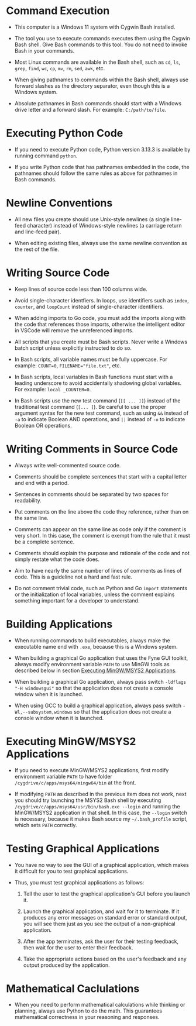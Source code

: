 # Command Execution

- This computer is a Windows 11 system with Cygwin Bash installed.

- The tool you use to execute commands executes them using the Cygwin Bash shell.  Give Bash commands to this tool.  You do not need to invoke Bash in your commands.

- Most Linux commands are available in the Bash shell, such as `cd`, `ls`, `grep`, `find`, `wc`, `cp`, `mv`, `rm`, `sed`, `awk`, etc.

- When giving pathnames to commands within the Bash shell, always use forward slashes as the directory separator, even though this is a Windows system.

- Absolute pathnames in Bash commands should start with a Windows drive letter and a forward slash. For example: `C:/path/to/file`.


# Executing Python Code

- If you need to execute Python code, Python version 3.13.3 is available by running command `python`.

- If you write Python code that has pathnames embedded in the code, the pathnames should follow the same rules as above for pathnames in Bash commands.


# Newline Conventions

- All new files you create should use Unix-style newlines (a single line-feed character) instead of Windows-style newlines (a carriage return and line-feed pair).

- When editing existing files, always use the same newline convention as the rest of the file.


# Writing Source Code

- Keep lines of source code less than 100 columns wide.

- Avoid single-character identfiers.  In loops, use identifiers such as `index`, `counter`, and `loopCount` instead of single-character identifiers.

- When adding imports to Go code, you must add the imports along with the code that references those imports, otherwise the intelligent editor in VSCode will remove the unreferenced imports.

- All scripts that you create must be Bash scripts.  Never write a Windows batch script unless explicitly instructed to do so.

- In Bash scripts, all variable names must be fully uppercase.  For example: `COUNT=0`, `FILENAME="file.txt"`, etc.

- In Bash scripts, local variables in Bash functions must start with a leading underscore to avoid accidentally shadowing global variables.  For example: `local _COUNTER=0`.

- In Bash scripts use the new test command (`[[ ... ]]`) instead of the traditional test command (`[... ]`).  Be careful to use the proper argument syntax for the new test command, such as using `&&` instead of `-a` to indicate Boolean AND operations, and `||` instead of `-o` to indicate Boolean OR operations.


# Writing Comments in Source Code

- Always write well-commented source code.

- Comments should be complete sentences that start with a capital letter and end with a period.

- Sentences in comments should be separated by two spaces for readability.

- Put comments on the line above the code they reference, rather than on the same line.

- Comments can appear on the same line as code only if the comment is very short.  In this case, the comment is exempt from the rule that it must be a complete sentence.

- Comments should explain the purpose and rationale of the code and not simply restate what the code does.

- Aim to have nearly the same number of lines of comments as lines of code.  This is a guideline not a hard and fast rule.

- Do not comment trivial code, such as Python and Go `import` statements or the initialization of local variables, unless the comment explains something important for a developer to understand.


# Building Applications

- When running commands to build executables, always make the executable name end with `.exe`, because this is a Windows system.

- When building a graphical Go application that uses the Fyne GUI toolkit, always modify environment variable `PATH` to use MinGW tools as described below in section [Executing MinGW/MSYS2 Applications](#executing-mingwmsys2-applications).

- When building a graphical Go application, always pass switch `-ldflags "-H windowsgui"` so that the application does not create a console window when it is launched.

- When using GCC to build a graphical application, always pass switch `-Wl,--subsystem,windows` so that the application does not create a console window when it is launched.


# Executing MinGW/MSYS2 Applications

- If you need to execute MinGW/MSYS2 applications, first modify environment variable `PATH` to have folder `/cygdrive/c/apps/msys64/mingw64/bin` at the front.

- If modifying `PATH` as described in the previous item does not work, next you should try launching the MSYS2 Bash shell by executing `/cygdrive/c/apps/msys64/usr/bin/bash.exe --login` and running the MinGW/MSYS2 application in that shell.  In this case, the `--login` switch is necessary, because it makes Bash source my `~/.bash_profile` script, which sets `PATH` correctly.


# Testing Graphical Applications

- You have no way to see the GUI of a graphical application, which makes it difficult for you to test graphical applications.

- Thus, you must test graphical applications as follows:

  1. Tell the user to test the graphical application's GUI before you launch it.

  2. Launch the graphical application, and wait for it to terminate.  If it produces any error messages on standard error or standard output, you will see them just as you see the output of a non-graphical application.

  3. After the app terminates, ask the user for their testing feedback, then wait for the user to enter their feedback.

  4. Take the appropriate actions based on the user's feedback and any output produced by the application.


# Mathematical Caclulations

- When you need to perform mathematical calculations while thinking or planning, always use Python to do the math.  This guarantees mathematical correctness in your reasoning and responses.
